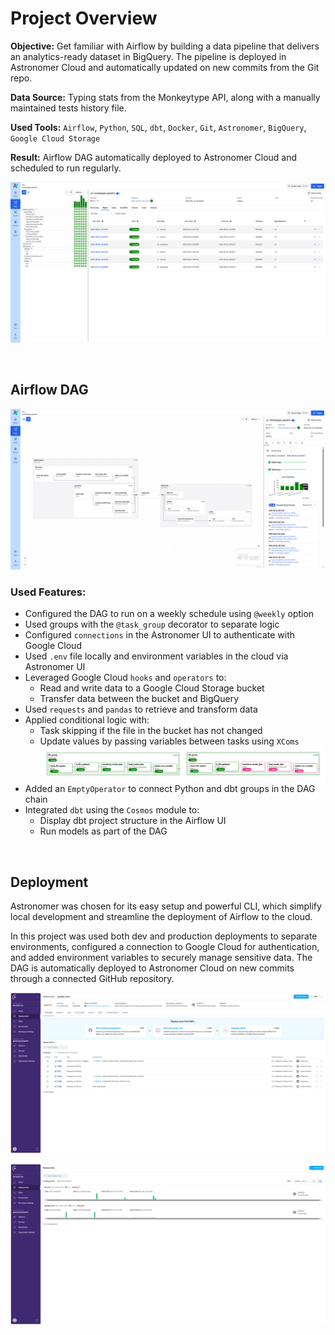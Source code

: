 # Project Overview

**Objective:** Get familiar with Airflow by building a data pipeline that delivers an analytics-ready dataset in BigQuery. The pipeline is deployed in Astronomer Cloud and automatically updated on new commits from the Git repo.

**Data Source:** Typing stats from the Monkeytype API, along with a manually maintained tests history file.

**Used Tools:** `Airflow`, `Python`, `SQL`, `dbt`, `Docker`, `Git`, `Astronomer`, `BigQuery`, `Google Cloud Storage`

**Result:** Airflow DAG automatically deployed to Astronomer Cloud and scheduled to run regularly.

![Airflow Pipeline](images/airflow.jpg)


<br>


## Airflow DAG

![DAG Structure](images/dag.jpg)

### Used Features:

- Configured the DAG to run on a weekly schedule using `@weekly` option
- Used groups with the `@task_group` decorator to separate logic  
- Configured `connections` in the Astronomer UI to authenticate with Google Cloud  
- Used `.env` file locally and environment variables in the cloud via Astronomer UI  
- Leveraged Google Cloud `hooks` and `operators` to:
   - Read and write data to a Google Cloud Storage bucket  
   - Transfer data between the bucket and BigQuery  
- Used `requests` and `pandas` to retrieve and transform data  
- Applied conditional logic with:
   - Task skipping if the file in the bucket has not changed  
   - Update values by passing variables between tasks using `XComs`  
   ![Conditional Logic](images/file_group.jpg)
- Added an `EmptyOperator` to connect Python and dbt groups in the DAG chain  
- Integrated `dbt` using the `Cosmos` module to:
   - Display dbt project structure in the Airflow UI  
   - Run models as part of the DAG   


<br>


## Deployment

Astronomer was chosen for its easy setup and powerful CLI, which simplify local development and streamline the deployment of Airflow to the cloud.

In this project was used both dev and production deployments to separate environments, configured a connection to Google Cloud for authentication, and added environment variables to securely manage sensitive data. The DAG is automatically deployed to Astronomer Cloud on new commits through a connected GitHub repository.

![Astro UI](images/astro_1.jpg)

![Astro Deployments](images/astro_2.jpg)